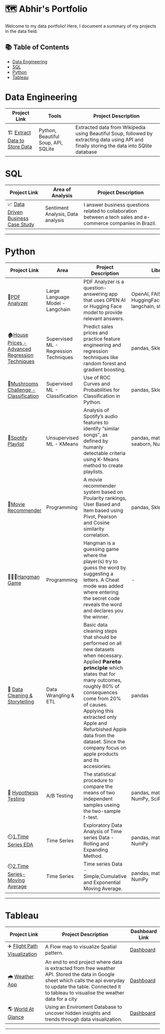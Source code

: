 # 🗺 Abhir's Portfolio

Welcome to my data portfolio! Here, I document a summary of my projects in the data field. 

## 📚 Table of Contents
- [Data Engineering](#data-engineering)
- [SQL](#sql)
- [Python](#python)
- [Tableau](#tableau)  

# Data Engineering

| Project Link | Tools | Project Description | 
|---|---|---|
| 🏗 [Extract Data to Store Data](https://github.com/abhirbhandary/Data_Engineering/blob/main/Data_Pipeline.ipynb) |Python, Beautiful Soup, API, SQLite | Extracted data from Wikipedia using Beautiful Soup, followed by extracting data using API and finally storing the data into SQlite database |
<!--
| 🐶 [Dog Adoption](https://github.com/katiehuangx/data-engineering/tree/main/Dog%20Adoption) | Mar 2023 |Python, PostgreSQL, Jupyter Notebook | Designed, created, and deployed a custom data model for a dog adoption data set using Python and PostgreSQL on Jupyter Notebook. |

***
-->
# SQL

| Project Link | Area of Analysis | Project Description | 
|---|---|---|
| 📈 [Data Driven Business Case Study](https://github.com/abhirbhandary/Data-Driven-Business-Case-Study/blob/main/README.md) | Sentiment Analysis, Data analysis | I answer business questions related to collaboration between a tech sales and e-commerce companies in Brazil. |  
<!--
| 💡 [8-Week SQL Challenges](https://github.com/katiehuangx/8-Week-SQL-Challenge) | Data analysis, data cleaning, data transformation | This repo serves as the solution for the 8 case studies from the [#8WeekSQLChallenge](https://8weeksqlchallenge.com). It showcases my ability to tackle various SQL challenges and demonstrates my proficiency in SQL query writing and problem-solving skills. | 
| 📈 [Data Driven Business Case Study](https://github.com/katiehuangx/Serious-SQL-Apprenticeship/blob/main/Health%20Analytics%20Mini%20Case%20Study.md) | Sentiment Analysis, Data analysis | I answer business questions related to collaboration between a tech sales and e-commerce companies in Brazil. |  
-->
<!--
| 🦠 [Covid-19 and the Impact on Malaysia Stock Market](https://github.com/katiehuangx/Covid-19-and-Impact-on-Malaysia-stock-market) | Data cleaning, data analysis | A project close to 🏡 home. Inspired by Alex Freberg's [Data Exploration Project](https://www.youtube.com/watch?v=qfyynHBFOsM&list=PLUaB-1hjhk8H48Pj32z4GZgGWyylqv85f&index=1), I analysed global and local Covid-19 cases & the impact on Malaysia stock market from Jan 2020 to Jul 2021 using SQL and Tableau. |  

-->

***

# Python

| Project Link | Area | Project Description | Libraries |    
|---|---|---|---|
| 📄[PDF Analyzer](https://github.com/abhirbhandary/my-project/tree/main) |  Large Language Model - Langchain | PDF Analyzer is a question-answering app that uses OPEN AI or Hugging Face model to provide relevant answers.| OpenAI, FAISS, HuggingFaceEmbeddings, langchain, streamlit | 
| 🏚️[House Prices - Advanced Regression Techniques](https://github.com/abhirbhandary/Python/blob/main/Housing_price_prediction_competition.ipynb) |  Supervised ML - Regression Techniques | Predict sales prices and practice feature engineering and regression techniques like random forest and gradient boosting.| pandas, Sklearn, NumPy |    
| 🍄[Mushrooms Challenge - Classification](https://github.com/abhirbhandary/Python/blob/main/Mushrooms_Challenge.ipynb) |  Supervised ML - Classification | Use of ROC Curves and Probabilities for Classification in Python.| pandas, Sklearn, NumPy |  
| 🎵[Spotify Playlist](https://github.com/abhirbhandary/Python/blob/main/KMeans.ipynb) |  Unsupervised ML - KMeans | Analysis of Spotify’s audio features to identify “similar songs”, as defined by humanly detectable criteria using K-Means method to create playlists.| pandas, matplotlib, seaborn, NumPy |   
| 🎥[Movie Recommender](https://github.com/abhirbhandary/Python/blob/main/Movie.ipynb) | Programming | A movie recommender system based on Poularity rankings, User Based and Item based using Pivot, Pearson and Cosine similarity correlation.| pandas, Sklearn, NumPy | 
| 👨🏾‍💻[Hangman Game](https://github.com/abhirbhandary/Python/blob/main/Hangman_game_.ipynb) | Programming | Hangman is a guessing game where the player(s) try to guess the word by suggesting a letters. A Cheat mode was added where entering the secret code reveals the word and declares you the winner.| - |      
| 🧹 [Data Cleaning & Storytelling](https://github.com/abhirbhandary/Python/blob/main/Data_Cleaning_with_Pandas.ipynb) | Data Wrangling & ETL | Basic data cleaning steps that should be performed on all new datasets when necessary. Applied 𝗣𝗮𝗿𝗲𝘁𝗼 𝗽𝗿𝗶𝗻𝗰𝗶𝗽𝗹𝗲 which states that for many outcomes, roughly 80% of consequences come from 20% of causes. Applying this extracted only Apple and Refurbished Apple data from the dataset. Since the company focus on apple products and its accesiories. | pandas |   
| 🧪 [Hypothesis Testing](https://github.com/abhirbhandary/Python/blob/main/Hypothesis_Testing_2_Sample_t_test.ipynb) | A/B Testing | The statistical procedure to compare the means of two independent samples useing the two-sample t-test. |  pandas, matplotlib, NumPy, SciPy | 
| ⏲️[1.Time Series EDA](https://github.com/abhirbhandary/Python/blob/main/1_Time_Series_EDA.ipynb) |  Time Series | Exploratory Data Analysis of Time series Data - Rolling and Expanding Method.|  pandas, matplotlib, NumPy | 
| ⏲️[2.Time Series-Moving Average](https://github.com/abhirbhandary/Python/blob/main/2_TimeSeries_Moving_Average.ipynb) |  Time Series | Time series Data - Simple,Cumulative and Exponential Moving Average.|  pandas, matplotlib, NumPy | 
<!--
| 🍷 [Wine Quality](https://github.com/katiehuangx/Udacity-Data-Analyst-Nanodegree/blob/main/Case%20Study%201%20-%20Analysing%20Wine%20Quality.ipynb) | Data Wrangling & EDA | A study on red and white wine samples and understanding whether certain types of wine and their qualities (alcohol level, sugar content and acidity level) are associated with higher wine quality. | pandas, matplotlib |   
| 🌤 [Explore Weather Trends](https://github.com/katiehuangx/Udacity-Data-Analyst-Nanodegree/blob/main/Project%201%20-%20Explore%20Weather%20Trends.ipynb) | Time-series analysis | In this time-series analysis, I use moving average method to analyze local and global temperature data and compare the temperature trends where I live to overall global temperature trends. | pandas, matplotlib |
| 🛍 [Super Store Analysis](https://github.com/katiehuangx/Super-Store-Analysis/blob/main/Super_Store_Analysis.ipynb) | EDA | Analysis of sales data to find out highest revenue and profit product categories and top customer segments. | pandas, matplotlib, seaborn |
| 🏃🏻‍♀️ [Bellabeat Fitness Tracking Analysis](https://github.com/katiehuangx/Google-Data-Analytics-Capstone/blob/main/bellabeat-data-analysis.ipynb) | EDA | Discovered insights into whether users are using the FitBit app for tracking health habits, their frequency of usage across the week and whether there is correlation between the hours logged, number of steps taken and calories burnt. | pandas, matplotlib, seaborn |
-->
***

# Tableau

| Project Link | Project Description | Dashboard Link |
|---|---|---|
| ✈️ [Flight Path Visualization](https://public.tableau.com/views/Weather_16971135075160/Dashboard1?:language=en-US&:display_count=n&:origin=viz_share_link) | A Flow map to visualize Spatial pattern. | [Dashboard](https://public.tableau.com/app/profile/abhir.bhandary/viz/Flight_16984781777970/Dashboard1) | 
| 🌧 [Weather App](https://public.tableau.com/views/Weather_16971135075160/Dashboard1?:language=en-US&:display_count=n&:origin=viz_share_link) | An end to end project where data is extracted from free weather API. Stored the data in Google sheet which calls the api everyday to update the table. Connected it to tableau to visualise the weather data for a city | [Dashboard](https://public.tableau.com/views/Weather_16971135075160/Dashboard1?:language=en-US&publish=yes&:display_count=n&:origin=viz_share_link) | 
| 🌎 [World At Glance](https://public.tableau.com/app/profile/abhir.bhandary/viz/WorldAtGlance/Dashboard1) | Using an Enviroment Database to uncover hidden insights and trends through data visualization.| [Dashboard](https://public.tableau.com/app/profile/abhir.bhandary/viz/WorldAtGlance/Dashboard1) | 

***
<!--
# Katie's Guides

## 📚 SQL Resources

Looking to learn SQL for data analysis but don't know where to start? 

Check out [my post](https://www.linkedin.com/posts/katiehuangx_sql-for-data-analysis-udacity-free-courses-activity-6838753919229931520-u44C) on LinkedIn where I've compiled a comprehensive list of free SQL resources! From YouTube videos to interactive websites, courses, practice sites, and projects, this list has got you covered.

<knb><img width="535" alt="Screenshot 2021-09-29 at 9 28 28 PM" src="https://user-images.githubusercontent.com/81607668/135277994-a45a6cf2-becc-464b-a0c3-5315bef99f33.png"></knb>

## 👩🏻‍💻 Transition into Data Analytics Guide

Are you keen on pursuing a career in data analytics, but feeling lost on how to take the first steps?

Explore my comprehensive repo [here](https://github.com/katiehuangx/Transition-into-Data-Analytics), which contains all the essential resources you require to develop the technical expertise in SQL, Python, and Tableau!

## ✏️ How to Create a GitHub Portfolio

Are you new to GitHub and wondering how to showcase your coding skills to potential employers or clients? Look no further! 

My step-by-step tutorial [here](https://github.com/katiehuangx/How-to-Create-a-GitHub-Portfolio/blob/main/README.md) will guide you through creating a professional portfolio on GitHub.

In my guide, you will learn:
- How to create your profile on GitHub and add relevant information
- How to customize Markdown files to create a visually appealing portfolio
- How to create a new repository for each project and add project details and code
- Follow these steps and you'll have an impressive portfolio to showcase your coding projects in no time!

***
-->

